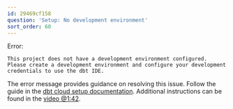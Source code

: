 ```yaml
---
id: 29469cf158
question: 'Setup: No development environment'
sort_order: 60
---
```


Error:

```plaintext
This project does not have a development environment configured. Please create a development environment and configure your development credentials to use the dbt IDE.
```

The error message provides guidance on resolving this issue. Follow the guide in the [dbt cloud setup documentation](https://github.com/DataTalksClub/data-engineering-zoomcamp/blob/main/04-analytics-engineering/dbt_cloud_setup.md). Additional instructions can be found in the [video @1:42](https://youtu.be/J0XCDyKiU64?si=2CTg3H63wyJTf5Vy&t=102).